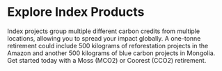 # Explore Index Products

Index projects group multiple different carbon credits from multiple locations, allowing you to spread your impact globally. A one-tonne retirement could include 500 kilograms of reforestation projects in the Amazon and another 500 kilograms of blue carbon projects in Mongolia. Get started today with a Moss (MCO2) or Coorest (CCO2) retirement.

